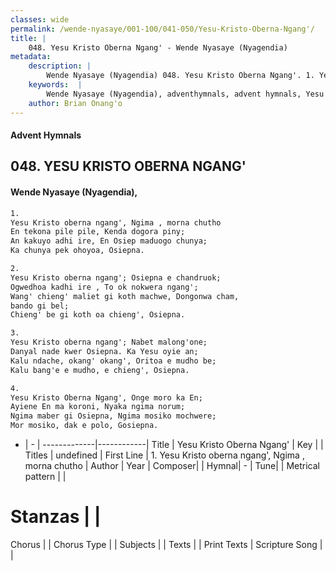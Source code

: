 ```yaml
---
classes: wide
permalink: /wende-nyasaye/001-100/041-050/Yesu-Kristo-Oberna-Ngang'/
title: |
    048. Yesu Kristo Oberna Ngang' - Wende Nyasaye (Nyagendia)
metadata:
    description: |
        Wende Nyasaye (Nyagendia) 048. Yesu Kristo Oberna Ngang'. 1. Yesu Kristo oberna ngang', Ngima , morna chutho En tekona pile pile, Kenda dogora piny; An kakuyo adhi ire, En Osiep maduogo chunya; Ka chunya pek ohoyoa, Osiepna.  2. Yesu Kristo oberna ngang'; Osiepna e chandruok; Ogwedhoa kadhi ire , To ok nokwera ngang'; Wang' chieng' maliet gi koth machwe, Dongonwa cham, bando gi bel; Chieng' be gi koth oa chieng', Osiepna.  3. Yesu Kristo oberna ngang'; Nabet malong'one; Danyal nade kwer Osiepna. Ka Yesu oyie an; Kalu ndache, okang' okang', Oritoa e mudho be; Kalu bang'e e mudho, e chieng', Osiepna.  4. Yesu Kristo Oberna Ngang', Onge moro ka En; Ayiene En ma koroni, Nyaka ngima norum; Ngima maber gi Osiepna, Ngima mosiko mochwere; Mor mosiko, dak e polo, Gosiepna.  
    keywords:  |
        Wende Nyasaye (Nyagendia), adventhymnals, advent hymnals, Yesu Kristo Oberna Ngang', 1. Yesu Kristo oberna ngang', Ngima , morna chutho. 
    author: Brian Onang'o
---
```


#### Advent Hymnals
## 048. YESU KRISTO OBERNA NGANG'
####  Wende Nyasaye (Nyagendia),

```txt
1.
Yesu Kristo oberna ngang', Ngima , morna chutho
En tekona pile pile, Kenda dogora piny;
An kakuyo adhi ire, En Osiep maduogo chunya;
Ka chunya pek ohoyoa, Osiepna.

2.
Yesu Kristo oberna ngang'; Osiepna e chandruok;
Ogwedhoa kadhi ire , To ok nokwera ngang';
Wang' chieng' maliet gi koth machwe, Dongonwa cham,
bando gi bel;
Chieng' be gi koth oa chieng', Osiepna.

3.
Yesu Kristo oberna ngang'; Nabet malong'one;
Danyal nade kwer Osiepna. Ka Yesu oyie an;
Kalu ndache, okang' okang', Oritoa e mudho be;
Kalu bang'e e mudho, e chieng', Osiepna.

4.
Yesu Kristo Oberna Ngang', Onge moro ka En;
Ayiene En ma koroni, Nyaka ngima norum;
Ngima maber gi Osiepna, Ngima mosiko mochwere;
Mor mosiko, dak e polo, Gosiepna.


```

- |   -  |
-------------|------------|
Title | Yesu Kristo Oberna Ngang' |
Key |  |
Titles | undefined |
First Line | 1. Yesu Kristo oberna ngang', Ngima , morna chutho |
Author | 
Year | 
Composer| |
Hymnal|  - |
Tune|  |
Metrical pattern | |
# Stanzas |  |
Chorus |  |
Chorus Type |  |
Subjects | |
Texts |  |
Print Texts | 
Scripture Song |  |
    
